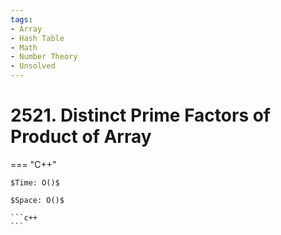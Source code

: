 ```yaml
---
tags:
- Array
- Hash Table
- Math
- Number Theory
- Unsolved
---
```



# 2521. Distinct Prime Factors of Product of Array

=== "C++"

    $Time: O()$

    $Space: O()$

    ```c++
    ```